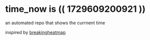 # time_now is (( 1729609200921 ))

an automated repo that shows the currnent time

inspired by [breakingheatmap](https://github.com/breakingheatmap/breakingheatmap)
